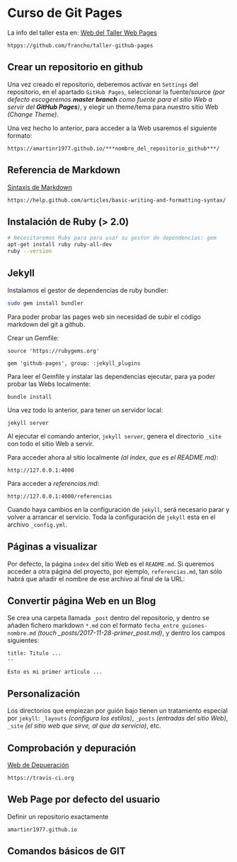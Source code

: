 # Curso de Git Pages

La info del taller esta en: [Web del Taller Web Pages](htpps://github.com/francho/taller-github-pages)

```
htpps://github.com/francho/taller-github-pages
```

## Crear un repositorio en github

Una vez creado el repositorio, deberemos activar en `Settings` del repositorio, en el apartado `GitHub Pages`, seleccionar la fuente/source _(por defecto escogeremos **master branch** como fuente para el sitio Web a servir del **GitHub Pages**)_, y elegir un theme/tema para nuestro sitio Web _(Change Theme)_.

Una vez hecho lo anterior, para acceder a la Web usaremos el siguiente formato:

```
https://amartinr1977.github.io/***nombre_del_repositorio_github***/
```

## Referencia de Markdown

[Sintaxis de Markdown](https://help.github.com/articles/basic-writing-and-formatting-syntax/)

```
https://help.github.com/articles/basic-writing-and-formatting-syntax/
```

## Instalación de Ruby (> 2.0)

```bash
# Necesitaremos Ruby para para usar su gestor de dependencias: gem
apt-get install ruby ruby-all-dev
ruby --version
```

## Jekyll

Instalamos el gestor de dependencias de ruby bundler:

```bash
sudo gem install bundler
```

Para poder probar las pages web sin necesidad de subir el código markdown del git a github.

Crear un Gemfile:

```
source 'https://rubygems.org'

gem 'github-pages', group: :jekyll_plugins
```

Para leer el Gemfile y instalar las dependencias ejecutar, para ya poder probar las Webs localmente:

```
bundle install
```

Una vez todo lo anterior, para tener un servidor local:

```
jekyll server
```

Al ejecutar el comando anterior, `jekyll server`, genera el directorio `_site` con todo el sitio Web a servir.

Para acceder ahora al sitio localmente _(al index, que es el README.md)_:

```
http://127.0.0.1:4000
```

Para acceder a _referencias.md_:

```
http://127.0.0.1:4000/referencias
```

Cuando haya cambios en la configuración de `jekyll`, será necesario parar y volver a arrancar el servicio. Toda la configuración de `jekyll` esta en el archivo `_config.yml`.

## Páginas a visualizar

Por defecto, la página `index` del sitio Web es el `README.md`. Si queremos acceder a otra página del proyecto, por ejemplo, `referencias.md`, tan sólo habrá que añadir el nombre de ese archivo al final de la URL:

## Convertir página Web en un Blog

Se crea una carpeta llamada `_post` dentro del repositorio, y dentro se añaden fichero markdown `*.md` con el formato `fecha_entre_guiones-nombre.md` _(touch \_posts/2017-11-28-primer_post.md)_, y dentro los campos siguientes:

```
title: Titulo ...
--

Esto es mi primer artículo ...
```

## Personalización

Los directorios que empiezan por guión bajo tienen un tratamiento especial por `jekyll`: `_layouts` _(configura los estilos)_, `_posts` _(entradas del sitio Web)_, `_site` _(el sitio web que sirve, al que da servicio)_, etc.

## Comprobación y depuración

[Web de Depueración](https://travis-ci.org)

```
https://travis-ci.org
```

## Web Page por defecto del usuario

Definir un repositorio exactamente

```
amartinr1977.github.io
```

## Comandos básicos de GIT

